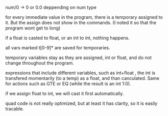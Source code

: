 num/0 -> 0 or 0.0 deppending on num type

for every immediate value in the program, there is a temporary assigned to it. But the assign does not show in the commands. (I noted it so that the program wont get to long)

if a float is casted to float, or an int to int, nothing happens.

all vars marked t[0-9]* are saved for temporaries.

temporary variables stay as they are assigned, int or float, and do not change throughout the program.

expressions that include different variables, such as int+float , the int is transfered momentarily (to a temp) as a float, and than canculated. Same for actions such as GTE or EQ (while the result is an int 1:0).

if we assign float to int, we will cast it first automatically. 

quad code is not really optimized, but at least it has clarity, so it is easily tracable. 
